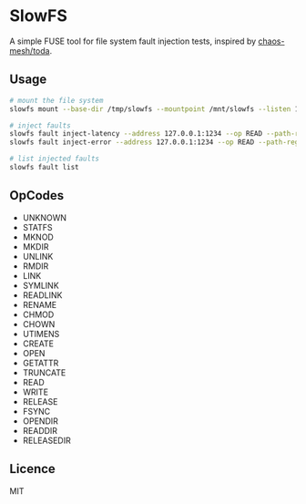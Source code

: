 # SlowFS

A simple FUSE tool for file system fault injection tests,
inspired by [chaos-mesh/toda](https://github.com/chaos-mesh/toda).

## Usage

```bash
# mount the file system
slowfs mount --base-dir /tmp/slowfs --mountpoint /mnt/slowfs --listen 127.0.0.1:1234

# inject faults
slowfs fault inject-latency --address 127.0.0.1:1234 --op READ --path-regex 'test-file.*' --possibility 0.5 --latency 100ms 
slowfs fault inject-error --address 127.0.0.1:1234 --op READ --path-regex 'test-file.*' --possibility 0.5 --error-code -1 

# list injected faults
slowfs fault list
```

## OpCodes

- UNKNOWN
- STATFS
- MKNOD
- MKDIR
- UNLINK
- RMDIR
- LINK
- SYMLINK
- READLINK
- RENAME
- CHMOD
- CHOWN
- UTIMENS
- CREATE
- OPEN
- GETATTR
- TRUNCATE
- READ
- WRITE
- RELEASE
- FSYNC
- OPENDIR
- READDIR
- RELEASEDIR

## Licence

MIT
